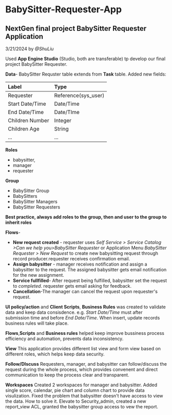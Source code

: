 # BabySitter-Requester-App

## NextGen final project BabySitter Requester Application

3/21/2024 by *@ShuLiu*

Used **App Engine Studio** (Studio, both are transferable) tp develop our final project BabySitter Requester.

**Data**- BabySitter Requster table extends from **Task** table. Added new fields: 

  | Label  | Type        |  
  |:----------|:----------|  
  |Requester| Reference(sys_user)|  
  |Start Date/Time| Date/Time |  
  |End Date/Time | Date/TIme |  
  |Children Number| Integer|  
  |Children Age | String|
  |...|...|

**Roles**
- babysitter, 
- manager
- requester

**Group**
- BabySitter Group
- BabySitters
- BabySitter Managers
- BabySitter Requesters
  
**Best practice, always add roles to the group, then and user to the group to inherit roles**

**Flows**-

- **New request created** - requester uses *Self Service > Service Catalog >Can we help you>BabySitter Requester* or Application Menu *BabySitter Requester > New Request* to create new babysitting request through record producer.requester receives confirmation email.
- **Assign babysitter** - manager receives notification and assign a babysitter to the request. The assigned babysitter gets email notification for the new assignment.
- **Service fullfilled**- After request being fulfilled, babysitter set the request to *completed*. requester gets email asking for feedback.
- **Cancellation**-The manager can cancel the request upon requester's request. 

**UI policy/action** and **Client Scripts**, **Business Rules** was created to validate data and keep data consisdence. e.g. *Start Date/Time* must after submission time and before *End Date/Time*. When insert, update records business rules will take place.

**Flows**,**Scripts** and **Business rules** helped keep improve bussiness process efficiency and automation, prevents data inconsistency.

**View**
This application provides different list view and form view based on different roles, which helps keep data security. 

**Follow/DIscuss**
Requesters, manager, and babysitter can follow/discuss the request during the whole process, which provides convenent and direct communication to keep the process clear and transparent. 

**Workspaces**
Created 2 workspaces for manager and babysitter. Added single score, calendar, pie chart and column chart to provide data visulization.
Fixed the problem that babysitter doesn't have access to view the data. How to solve it. Elevate to Security_admin, created a new report_view ACL, granted the babysitter group access to vew the report. 

